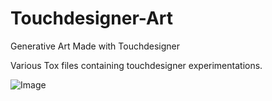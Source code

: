 # Touchdesigner-Art
Generative Art Made with Touchdesigner

Various Tox files containing touchdesigner experimentations.

![Image](https://raw.githubusercontent.com/cpreid2/Touchdesigner-Art/master/images/front_page.png)
